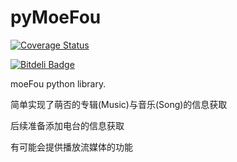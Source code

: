 pyMoeFou
========

   [![Coverage Status](https://coveralls.io/repos/LittleKey/pyMoeFou/badge.svg)](https://coveralls.io/r/LittleKey/pyMoeFou)
   
   [![Bitdeli Badge](https://d2weczhvl823v0.cloudfront.net/LittleKey/pymoefou/trend.png)](https://bitdeli.com/free "Bitdeli Badge")

   moeFou python library.


   简单实现了萌否的专辑(Music)与音乐(Song)的信息获取

   后续准备添加电台的信息获取

   有可能会提供播放流媒体的功能


